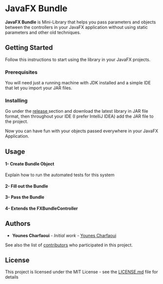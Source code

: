 # JavaFX Bundle

**JavaFX Bundle** is Mini-Library that helps you pass parameters and objects between the controllers in your JavaFX application without using static parameters and other old techniques.

## Getting Started

Follow this instructions to start using the library in your JavaFX projects.

### Prerequisites

You will need just a running machine with JDK installed and a simple IDE that let you import your JAR files. 

### Installing

Go under the [release ](https://github.com/Younes-Charfaoui/JavaFX-Bundle/releases) section and download the latest library in JAR file format, 
then throughout your IDE (I prefer IntelliJ IDEA) add the JAR file to the project. 

Now you can have fun with your objects passed everywhere in your JavaFX Application. 

## Usage

#### 1- Create Bundle Object

Explain how to run the automated tests for this system

#### 2- Fill out the Bundle

#### 3- Pass the Bundle

#### 4- Extends the FXBundleController 


## Authors

* **Younes Charfaoui** - *Initial work* - [Younes Charfaoui](https://github.com/Younes-Charfaoui)

See also the list of [contributors](https://github.com/Younes-Charfaoui/JavaFX-Bundle/graphs/contributors) who participated in this project.

## License

This project is licensed under the MIT License - see the [LICENSE.md](LICENSE.md) file for details